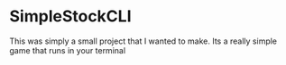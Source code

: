 # SimpleStockCLI
This was simply a small project that I wanted to make. Its a really simple game that runs in your terminal
